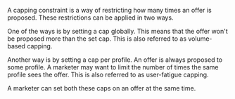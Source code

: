 A capping constraint is a way of restricting how many times an offer is proposed. These restrictions can be applied in two ways.

One of the ways is by setting a cap globally. This means that the offer won't be proposed more than the set cap. This is also referred to as volume-based capping.

Another way is by setting a cap per profile. An offer is always proposed to some profile. A marketer may want to limit the number of times the same profile sees the offer. This is also referred to as user-fatigue capping.

A marketer can set both these caps on an offer at the same time.
